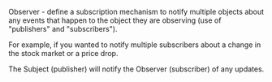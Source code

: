 Observer - define a subscription mechanism to notify multiple objects about any events that happen to the object
they are observing (use of "publishers" and "subscribers").

For example, if you wanted to notify multiple subscribers about a change
in the stock market or a price drop. 

The Subject (publisher) will notify the Observer (subscriber) of
any updates. 
